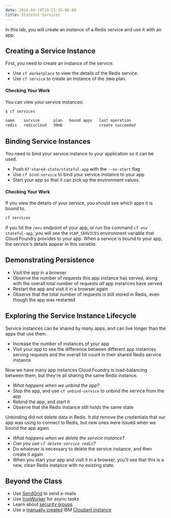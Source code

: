 ```yaml
---
date: 2016-04-19T19:21:15-06:00
title: Stateful Services
---
```


In this lab,  you will create an instance of a Redis service and use it with an app.

## Creating a Service Instance

First, you need to create an instance of the service.

* Use `cf marketplace` to view the details of the Redis service.
* Use `cf service` to create an instance of the `30mb` plan.

#### Checking Your Work

You can view your service instances:

```sh
$ cf services

name    service      plan   bound apps   last operation
redis   rediscloud   30mb                create succeeded
```

## Binding Service Instances

You need to bind your service instance to your application so it can be used.

* Push `07-shared-state/stateful-app` with the `--no-start` flag
* Use `cf bind-service` to bind your service instance to your app
* Start your app so that it can pick up the environment values.

#### Checking Your Work

If you view the details of your service, you should see which apps it is bound to.

```sh
cf services
```

If you hit the `/env` endpoint of your app, or run the command `cf env stateful-app`, you will see the `VCAP_SERVICES` environment variable that Cloud Foundry provides to your app. When a service is bound to your app, the service's details appear in this variable.

## Demonstrating Persistence

* Visit the app in a browser
* Observe the number of requests this app instance has served, along with the overall total number of requests _all_ app instances have served
* Restart the app and visit it in a browser again
* Observe that the total number of requests is still stored in Redis, even though the app was restarted

## Exploring the Service Instance Lifecycle

Service instances can be shared by many apps, and can live longer than the apps that use them.

* Increase the number of instances of your app
* Visit your app to see the difference between different app instances serving requests and the overall hit count in their shared Redis service instance

Now we have many app instances Cloud Foundry is load-balancing between them, but they're all sharing the same Redis instance.

* _What happens when we unbind the app?_
* Stop the app, and use `cf unbind-service` to unbind the service from the app
* Rebind the app, and start it
* Observe that the Redis instance still holds the same state

Unbinding did not delete data in Redis. It _did_ remove the credentials that our app was using to connect to Redis, but new ones were issued when we bound the app again.

* _What happens when we delete the service instance?_
* _Can you use `cf delete-service redis`?_
* Do whatever is necessary to delete the service instance, and then create it again
* When you start your app and visit it in a browser, you'll see that this is a new, clean Redis instance with no existing state.

## Beyond the Class

  * Use [SendGrid](https://sendgrid.com/) to send e-mails
  * Use [IronWorker](https://www.iron.io/worker/) for async tasks
  * Learn about [security groups](https://docs.cloudfoundry.org/adminguide/app-sec-groups.html)
  * Use a [manually created](https://docs.pivotal.io/pivotalcf/devguide/services/user-provided.html) IBM [Cloudant instance](https://cloudant.com/)
